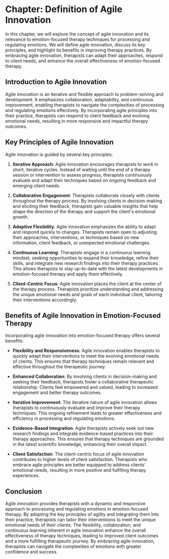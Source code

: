 Chapter: Definition of Agile Innovation
=======================================

In this chapter, we will explore the concept of agile innovation and its relevance to emotion-focused therapy techniques for processing and regulating emotions. We will define agile innovation, discuss its key principles, and highlight its benefits in improving therapy practices. By embracing agile innovation, therapists can adapt their approaches, respond to client needs, and enhance the overall effectiveness of emotion-focused therapy.

**Introduction to Agile Innovation**
------------------------------------

Agile innovation is an iterative and flexible approach to problem-solving and development. It emphasizes collaboration, adaptability, and continuous improvement, enabling therapists to navigate the complexities of processing and regulating emotions effectively. By incorporating agile principles into their practice, therapists can respond to client feedback and evolving emotional needs, resulting in more responsive and impactful therapy outcomes.

**Key Principles of Agile Innovation**
--------------------------------------

Agile innovation is guided by several key principles:

1. **Iterative Approach**: Agile innovation encourages therapists to work in short, iterative cycles. Instead of waiting until the end of a therapy session or intervention to assess progress, therapists continuously evaluate and adapt their techniques based on ongoing feedback and emerging client needs.

2. **Collaborative Engagement**: Therapists collaborate closely with clients throughout the therapy process. By involving clients in decision-making and eliciting their feedback, therapists gain valuable insights that help shape the direction of the therapy and support the client's emotional growth.

3. **Adaptive Flexibility**: Agile innovation emphasizes the ability to adapt and respond quickly to changes. Therapists remain open to adjusting their approaches, interventions, or techniques based on new information, client feedback, or unexpected emotional challenges.

4. **Continuous Learning**: Therapists engage in a continuous learning mindset, seeking opportunities to expand their knowledge, refine their skills, and integrate new research findings into their therapy practices. This allows therapists to stay up-to-date with the latest developments in emotion-focused therapy and apply them effectively.

5. **Client-Centric Focus**: Agile innovation places the client at the center of the therapy process. Therapists prioritize understanding and addressing the unique emotional needs and goals of each individual client, tailoring their interventions accordingly.

**Benefits of Agile Innovation in Emotion-Focused Therapy**
-----------------------------------------------------------

Incorporating agile innovation into emotion-focused therapy offers several benefits:

* **Flexibility and Responsiveness**: Agile innovation enables therapists to quickly adapt their interventions to meet the evolving emotional needs of clients. This ensures that therapy techniques remain relevant and effective throughout the therapeutic journey.

* **Enhanced Collaboration**: By involving clients in decision-making and seeking their feedback, therapists foster a collaborative therapeutic relationship. Clients feel empowered and valued, leading to increased engagement and better therapy outcomes.

* **Iterative Improvement**: The iterative nature of agile innovation allows therapists to continuously evaluate and improve their therapy techniques. This ongoing refinement leads to greater effectiveness and efficiency in processing and regulating emotions.

* **Evidence-Based Integration**: Agile therapists actively seek out new research findings and integrate evidence-based practices into their therapy approaches. This ensures that therapy techniques are grounded in the latest scientific knowledge, enhancing their overall impact.

* **Client Satisfaction**: The client-centric focus of agile innovation contributes to higher levels of client satisfaction. Therapists who embrace agile principles are better equipped to address clients' emotional needs, resulting in more positive and fulfilling therapy experiences.

**Conclusion**
--------------

Agile innovation provides therapists with a dynamic and responsive approach to processing and regulating emotions in emotion-focused therapy. By adopting the key principles of agility and integrating them into their practice, therapists can tailor their interventions to meet the unique emotional needs of their clients. The flexibility, collaboration, and continuous learning inherent in agile innovation enhance the overall effectiveness of therapy techniques, leading to improved client outcomes and a more fulfilling therapeutic journey. By embracing agile innovation, therapists can navigate the complexities of emotions with greater confidence and success.
